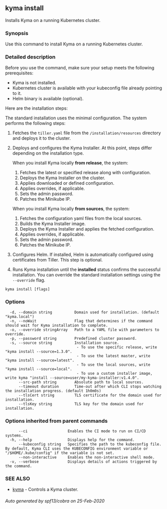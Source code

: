 ## kyma install

Installs Kyma on a running Kubernetes cluster.

### Synopsis

Use this command to install Kyma on a running Kubernetes cluster.

### Detailed description

Before you use the command, make sure your setup meets the following prerequisites:

* Kyma is not installed.
* Kubernetes cluster is available with your kubeconfig file already pointing to it.
* Helm binary is available (optional).

Here are the installation steps:

The standard installation uses the minimal configuration. The system performs the following steps:
1. Fetches the `tiller.yaml` file from the `/installation/resources` directory and deploys it to the cluster.
2. Deploys and configures the Kyma Installer. At this point, steps differ depending on the installation type.

    When you install Kyma locally **from release**, the system:
    1. Fetches the latest or specified release along with configuration.
    2. Deploys the Kyma Installer on the cluster.
    3. Applies downloaded or defined configuration.
    4. Applies overrides, if applicable.
    5. Sets the admin password.
    6. Patches the Minikube IP.
	
    When you install Kyma locally **from sources**, the system:
    1. Fetches the configuration yaml files from the local sources.
    2. Builds the Kyma Installer image.
    3. Deploys the Kyma Installer and applies the fetched configuration.
    4. Applies overrides, if applicable.
    5. Sets the admin password.
    6. Patches the Minikube IP.
    
3. Configures Helm. If installed, Helm is automatically configured using certificates from Tiller. This step is optional.
4. Runs Kyma installation until the **installed** status confirms the successful installation. You can override the standard installation settings using the `--override` flag.



```
kyma install [flags]
```

### Options

```
  -d, --domain string          Domain used for installation. (default "kyma.local")
  -n, --noWait                 Flag that determines if the command should wait for Kyma installation to complete.
  -o, --override stringArray   Path to a YAML file with parameters to override.
  -p, --password string        Predefined cluster password.
  -s, --source string          Installation source. 
                               	- To use the specific release, write "kyma install --source=1.3.0".
                               	- To use the latest master, write "kyma install --source=latest".
                               	- To use the local sources, write "kyma install --source=local". 
                               	- To use a custom installer image, write kyma "install --source=user/my-kyma-installer:v1.4.0".
      --src-path string        Absolute path to local sources.
      --timeout duration       Time-out after which CLI stops watching the installation progress. (default 1h0m0s)
      --tlsCert string         TLS certificate for the domain used for installation.
      --tlsKey string          TLS key for the domain used for installation.
```

### Options inherited from parent commands

```
      --ci                  Enables the CI mode to run on CI/CD systems.
  -h, --help                Displays help for the command.
      --kubeconfig string   Specifies the path to the kubeconfig file. By default, Kyma CLI uses the KUBECONFIG environment variable or "/$HOME/.kube/config" if the variable is not set.
      --non-interactive     Enables the non-interactive shell mode.
  -v, --verbose             Displays details of actions triggered by the command.
```

### SEE ALSO

* [kyma](kyma.md)	 - Controls a Kyma cluster.

###### Auto generated by spf13/cobra on 25-Feb-2020
